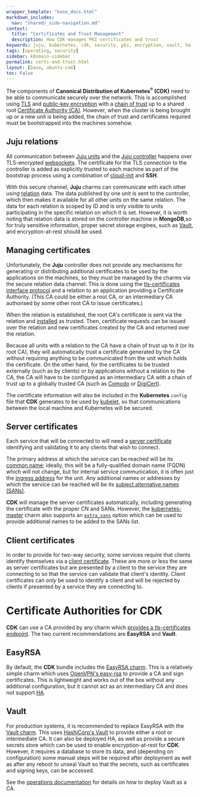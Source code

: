 ```yaml
---
wrapper_template: "base_docs.html"
markdown_includes:
  nav: "shared/_side-navigation.md"
context:
  title: "Certificates and Trust Management"
  description: How CDK manages PKI certificates and trust
keywords: juju, kubernetes, cdk, security, pki, encryption, vault, ha
tags: [operating, security]
sidebar: k8smain-sidebar
permalink: certs-and-trust.html
layout: [base, ubuntu-com]
toc: False
---
```


The components of **Canonical Distribution of Kubernetes<sup>&reg;</sup> (CDK)**
need to be able to communicate securely over the network. This is accomplished
using [TLS][] and [public-key encryption][PKI] with a [chain of trust][] up
to a shared root [Certificate Authority (CA)][CA]. However, when the cluster
is being brought up or a new unit is being added, the chain of trust and
certificates required must be bootstrapped into the machines somehow.

## Juju relations

All communication between [Juju units][] and the [Juju controller][] happens
over TLS-encrypted [websockets][]. The certificate for the TLS connection to
the controller is added as explicitly trusted to each machine as part of the
bootstrap process using a combination of [cloud-init][] and **SSH**.

With this secure channel, **Juju** charms can communicate with each other using
[relation][] data. The data published by one unit is sent to the controller,
which then makes it available for all other units on the same relation. The
data for each relation is scoped by ID and is only visible to units
participating in the specific relation on which it is set. However, it is
worth noting that relation data is stored on the controller machine in
**MongoDB**,so for truly sensitive information, proper secret storage
engines, such as [Vault][vault-charm], and encryption-at-rest should be used.

## Managing certificates

Unfortunately, the **Juju** controller does not provide any mechanisms for
generating or distributing additional certificates to be used by the
applications on the machines, so they must be managed by the charms via the
secure relation data channel. This is done using the [tls-certificates][]
[interface protocol][interface] and a relation to an application providing a
Certificate Authority.  (This CA could be either a root CA, or an intermediary
CA authorised by some other root CA to issue certificates.)

When the relation is established, the root CA's certificate is sent via the
relation and [installed][install_ca_cert] as trusted. Then, certificate
requests can be issued over the relation and new certificates created by the CA
and returned over the relation.

Because all units with a relation to the CA have a chain of trust up to it (or
its root CA), they will automatically trust a certificate generated by the CA
without requiring anything to be communicated from the unit which holds the
certificate. On the other hand, for the certificates to be trusted externally
(such as by clients) or by applications without a relation to the CA, the CA
will have to be configured as an intermediary CA with a chain of trust up to a
globally trusted CA (such as [Comodo][] or [DigiCert][]).

The certificate information will also be included in the **Kubernetes** `config`
file that **CDK** generates to be used by [kubelet][], so that communications
between the local machine and Kubernetes will be secured.

## Server certificates

Each service that will be connected to will need a [server certificate][]
identifying and validating it to any clients that wish to connect.

The primary address at which the service can be reached will be its [common
name][CN]; ideally, this will be a fully-qualified domain name (FQDN) which
will not change, but for internal service communication, it is often just the
[ingress address][network primitives] for the unit. Any additional names or
addresses by which the service can be reached will be its [subject alternative
names (SANs)][SANs].

**CDK** will manage the server certificates automatically, including
generating the certificate with the proper CN and SANs. However, the
[kubernetes-master][] charm also supports an [`extra_sans`][] option which
can be used to provide additional names to be added to the SANs list.

## Client certificates

In order to provide for two-way security, some services require that clients
identify themselves via a [client certificate][]. These are more or less the
same as server certificates but are presented by a client to the service
they are connecting to so that the service can validate that client's identity.
Client certificates can _only_ be used to identify a client and will be
rejected by clients if presented by a service they are connecting to.

# Certificate Authorities for CDK

**CDK** can use a CA provided by any charm which [provides a tls-certificates
endpoint][provides-tls]. The two current recommendations are
**EasyRSA** and **Vault**.

## EasyRSA

By default, the **CDK** bundle includes the [EasyRSA charm][easyrsa-charm]. This
is a relatively simple charm which uses [OpenVPN's easy-rsa][easy-rsa] to
provide a CA and sign certificates. This is lightweight and works out
of the box without any additional configuration, but it cannot act as an
intermediary CA and does not support [HA][].

## Vault

For production systems, it is recommended to replace EasyRSA with the [Vault
charm][vault-charm]. This uses [HashiCorp's Vault][vault] to provide either a
root or intermediate CA. It can also be deployed HA, as well as provide a secure
secrets store which can be used to enable encryption-at-rest for **CDK**. However,
it requires a database to store its data, and (depending on configuration)
some manual steps will be required after deployment as well as after any reboot
to unseal Vault so that the secrets, such as certificates and signing keys, can
be accessed.

See the [operations documentation][vault-cdk] for details on how to deploy Vault as a CA.



[CDK]: http://jujucharms.com/canonical-kubernetes
[TLS]: https://www.networkworld.com/article/2303073/lan-wan/lan-wan-what-is-transport-layer-security-protocol.html
[PKI]: https://github.com/OpenVPN/easy-rsa/blob/master/doc/Intro-To-PKI.md
[chain of trust]: https://en.wikipedia.org/wiki/Chain_of_trust
[CA]: https://en.wikipedia.org/wiki/Certificate_authority
[Juju units]: https://docs.jujucharms.com/stable/en/juju-concepts#unit-and-application
[Juju controller]: https://docs.jujucharms.com/controllers
[tls-certificates]: https://github.com/juju-solutions/interface-tls-certificates
[interface]: https://docs.jujucharms.com/stable/en/juju-concepts#interface
[websockets]: https://en.wikipedia.org/wiki/WebSocket
[cloud-init]: https://cloud-init.io/
[relation]: https://docs.jujucharms.com/stable/en/juju-concepts#relation
[vault-charm]: https://jujucharms.com/u/openstack-charmers-next/vault/
[vault]: https://www.vaultproject.io
[easyrsa-charm]: https://jujucharms.com/u/containers/easyrsa/
[easy-rsa]: https://github.com/OpenVPN/easy-rsa
[leadership]: https://docs.jujucharms.com/stable/en/authors-charm-leadership
[install_ca_cert]: https://charm-helpers.readthedocs.io/en/latest/api/charmhelpers.core.host.html#charmhelpers.core.host.install_ca_cert
[Comodo]: https://en.wikipedia.org/wiki/Comodo_Group
[DigiCert]: https://en.wikipedia.org/wiki/DigiCert
[kubelet]: https://kubernetes.io/docs/reference/command-line-tools-reference/kubelet/
[server certificate]: https://en.wikipedia.org/wiki/Public_key_certificate#TLS/SSL_server_certificate
[client certificate]: https://en.wikipedia.org/wiki/Public_key_certificate#TLS/SSL_client_certificate
[CN]: https://knowledge.digicert.com/solution/SO7239.html
[SANs]: https://en.wikipedia.org/wiki/Subject_Alternative_Name
[network primitives]: https://docs.jujucharms.com/stable/en/developer-network-primitives
[kubernetes-master]: https://jujucharms.com/u/containers/kubernetes-master/
[`extra_sans`]: https://jujucharms.com/u/containers/kubernetes-master/#charm-config-extra_sans
[provides-tls]: https://jujucharms.com/q/?provides=tls-certificates
[HA]: https://en.wikipedia.org/wiki/High_availability
[vault-guide-csr]: https://docs.openstack.org/project-deploy-guide/charm-deployment-guide/latest/app-certificate-management.html
[csr]: https://en.wikipedia.org/wiki/Certificate_signing_request
[expose]: https://docs.jujucharms.com/stable/en/charms-exposing
[hacluster]: https://jujucharms.com/stable/en/hacluster
[vault-bug-ttl]: https://bugs.launchpad.net/vault-charm/+bug/1788945
[vault-cdk]: /kubernetes/docs/using-vault
